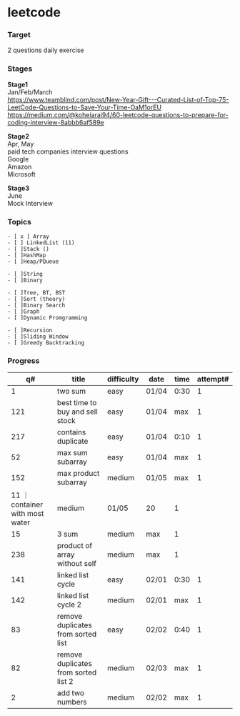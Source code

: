 # leetcode

### Target
2 questions daily exercise 

### Stages
**Stage1** \
Jan/Feb/March \
https://www.teamblind.com/post/New-Year-Gift---Curated-List-of-Top-75-LeetCode-Questions-to-Save-Your-Time-OaM1orEU \
https://medium.com/@koheiarai94/60-leetcode-questions-to-prepare-for-coding-interview-8abbb6af589e 

**Stage2** \
Apr, May \
paid tech companies interview questions \
Google \
Amazon \
Microsoft 

**Stage3** \
June \
Mock Interview


### Topics

	- [ x ] Array
	- [ ] LinkedList (11)
	- [ ]Stack ()
	- [ ]HashMap
	- [ ]Heap/PQueue

	- [ ]String
	- [ ]Binary

	- [ ]Tree, BT, BST
	- [ ]Sort (theory)
    - [ ]Binary Search
	- [ ]Graph
	- [ ]Dynamic Promgramming
	
	- [ ]Recursion
	- [ ]Sliding Window
	- [ ]Greedy Backtracking
	
	

### Progress
	
q# | title | difficulty | date | time | attempt#
---| ----- | ---------- | ---- | ---- | --------
1  | two sum | easy | 01/04 | 0:30 | 1 
121  | best time to buy and sell stock | easy | 01/04 | max | 1
217 | contains duplicate | easy | 01/04 | 0:10 | 1
52 | max sum subarray | easy | 01/04 | max | 1
152 | max product subarray | medium | 01/05 | max | 1
11 ｜ container with most water | medium | 01/05 | 20 | 1
15 | 3 sum | medium | max | 1
238 | product of array without self | medium | max | 1
141 | linked list cycle | easy | 02/01 | 0:30  |1
142 | linked list cycle 2 | medium | 02/01 | max | 1
83 | remove duplicates from sorted list | easy | 02/02 | 0:40 | 1
82 | remove duplicates from sorted list 2| medium | 02/03 | max | 1
2 | add two numbers | medium | 02/02 | max | 1



